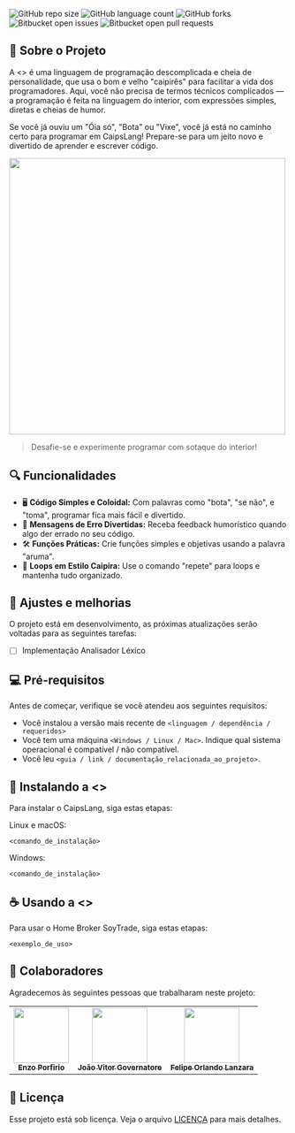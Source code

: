![GitHub repo size](https://img.shields.io/github/repo-size/enzzopp/projeto-compiladores?style=for-the-badge)
![GitHub language count](https://img.shields.io/github/languages/count/enzzopp/projeto-compiladores?style=for-the-badge)
![GitHub forks](https://img.shields.io/github/forks/enzzopp/projeto-compiladores?style=for-the-badge)
![Bitbucket open issues](https://img.shields.io/bitbucket/issues/enzzopp/projeto-compiladores?style=for-the-badge)
![Bitbucket open pull requests](https://img.shields.io/bitbucket/pr-raw/enzzopp/projeto-compiladores?style=for-the-badge)

## 📜 Sobre o Projeto

A <> é uma linguagem de programação descomplicada e cheia de personalidade, que usa o bom e velho "caipirês" para facilitar a vida dos programadores. Aqui, você não precisa de termos técnicos complicados — a programação é feita na linguagem do interior, com expressões simples, diretas e cheias de humor.

Se você já ouviu um "Óia só", "Bota" ou "Vixe", você já está no caminho certo para programar em CaipsLang! Prepare-se para um jeito novo e divertido de aprender e escrever código.

<img src="" width="500"></img>

> Desafie-se e experimente programar com sotaque do interior!

## 🔍 Funcionalidades

- 🖥️ **Código Simples e Coloidal:** Com palavras como "bota", "se não", e "toma", programar fica mais fácil e divertido.
- 🎉 **Mensagens de Erro Divertidas:** Receba feedback humorístico quando algo der errado no seu código.
- 🛠️ **Funções Práticas:** Crie funções simples e objetivas usando a palavra "aruma".
- 🔁 **Loops em Estilo Caipira:** Use o comando "repete" para loops e mantenha tudo organizado.

## 📌 Ajustes e melhorias

O projeto está em desenvolvimento, as próximas atualizações serão voltadas para as seguintes tarefas:

- [ ] Implementação Analisador Léxico

## 💻 Pré-requisitos

Antes de começar, verifique se você atendeu aos seguintes requisitos:

- Você instalou a versão mais recente de `<linguagem / dependência / requeridos>`
- Você tem uma máquina `<Windows / Linux / Mac>`. Indique qual sistema operacional é compatível / não compatível.
- Você leu `<guia / link / documentação_relacionada_ao_projeto>`.

## 🚀 Instalando a <>

Para instalar o CaipsLang, siga estas etapas:

Linux e macOS:

```
<comando_de_instalação>
```

Windows:

```
<comando_de_instalação>
```

## ☕ Usando a <>

Para usar o Home Broker SoyTrade, siga estas etapas:

```
<exemplo_de_uso>
```

## 🤝 Colaboradores

Agradecemos às seguintes pessoas que trabalharam neste projeto:

<table>
  <tr>
    <td align="center">
      <a href="https://github.com/enzzopp">
        <img src="https://avatars.githubusercontent.com/u/91479667?v=4" width="100px;"/><br>
        <sub>
          <b>Enzo Porfirio</b>
        </sub>
      </a>
    </td>
    <td align="center">
      <a href="https://github.com/jvgoverna">
        <img src="https://avatars.githubusercontent.com/u/105528242?v=4" width="100px;"/><br>
        <sub>
          <b>João Vitor Governatore</b>
        </sub>
      </a>
    </td>
    <td align="center">
      <a href="https://github.com/FelipeOrlandoLanzara">
        <img src="https://avatars.githubusercontent.com/u/105528242?v=4" width="100px;"/><br>
        <sub>
          <b>Felipe Orlando Lanzara</b>
        </sub>
      </a>
    </td>
  </tr>
</table>

## 📝 Licença

Esse projeto está sob licença. Veja o arquivo [LICENÇA](LICENSE.md) para mais detalhes.
